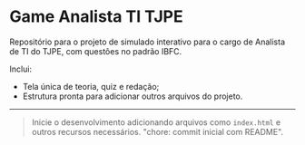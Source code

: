 # Game Analista TI TJPE

Repositório para o projeto de simulado interativo para o cargo de Analista de TI do TJPE, com questões no padrão IBFC.

Inclui:
- Tela única de teoria, quiz e redação;
- Estrutura pronta para adicionar outros arquivos do projeto.

---

> Inicie o desenvolvimento adicionando arquivos como `index.html` e outros recursos necessários.
> "chore: commit inicial com README".
